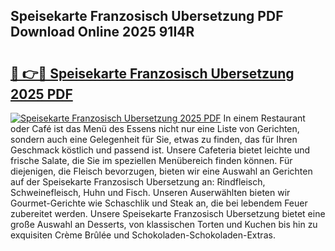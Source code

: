 ## Speisekarte Franzosisch Ubersetzung PDF Download Online 2025 91I4R

# <h2><a href="http://gc8jjw.nevu.top/?p=Speisekarte+Franzosisch+Ubersetzung">🔗 👉🔴 Speisekarte Franzosisch Ubersetzung 2025 PDF</a></h2>

[![Speisekarte Franzosisch Ubersetzung 2025 PDF](https://i.imgur.com/dBaPXMq.png)](http://gc8jjw.nevu.top/?p=Speisekarte+Franzosisch+Ubersetzung)
In einem Restaurant oder Café ist das Menü des Essens nicht nur eine Liste von Gerichten, sondern auch eine Gelegenheit für Sie, etwas zu finden, das für Ihren Geschmack köstlich und passend ist. Unsere Cafeteria bietet leichte und frische Salate, die Sie im speziellen Menübereich finden können. Für diejenigen, die Fleisch bevorzugen, bieten wir eine Auswahl an Gerichten auf der Speisekarte Franzosisch Ubersetzung an: Rindfleisch, Schweinefleisch, Huhn und Fisch. Unseren Auserwählten bieten wir Gourmet-Gerichte wie Schaschlik und Steak an, die bei lebendem Feuer zubereitet werden. Unsere Speisekarte Franzosisch Ubersetzung bietet eine große Auswahl an Desserts, von klassischen Torten und Kuchen bis hin zu exquisiten Crème Brûlée und Schokoladen-Schokoladen-Extras.
